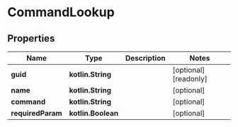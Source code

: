 
# CommandLookup

## Properties
Name | Type | Description | Notes
------------ | ------------- | ------------- | -------------
**guid** | **kotlin.String** |  |  [optional] [readonly]
**name** | **kotlin.String** |  |  [optional]
**command** | **kotlin.String** |  |  [optional]
**requiredParam** | **kotlin.Boolean** |  |  [optional]




